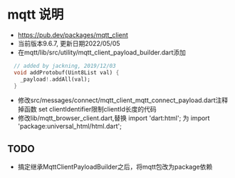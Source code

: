 # mqtt 说明

- <https://pub.dev/packages/mqtt_client>
- 当前版本9.6.7, 更新日期2022/05/05
- 在mqtt/lib/src/utility/mqtt_client_payload_builder.dart添加

```dart
  // added by jackning, 2019/12/03
  void addProtobuf(Uint8List val) {
    _payload!.addAll(val);
  }
```

- 修改src/messages/connect/mqtt_client_mqtt_connect_payload.dart注释掉函数 set clientIdentifier限制clientId长度的代码
- 修改lib/mqtt_browser_client.dart,替换 import 'dart:html'; 为 import 'package:universal_html/html.dart';

## TODO

- 搞定继承MqttClientPayloadBuilder之后，将mqtt包改为package依赖

